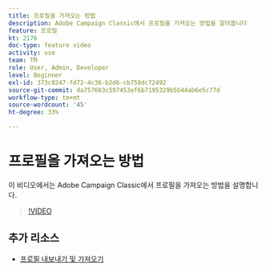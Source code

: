 ```yaml
---
title: 프로필을 가져오는 방법
description: Adobe Campaign Classic에서 프로필을 가져오는 방법을 알아봅니다
feature: 프로필
kt: 2176
doc-type: feature video
activity: use
team: TM
role: User, Admin, Developer
level: Beginner
exl-id: 373c0247-fd72-4c36-b2d6-cb758dc72492
source-git-commit: da757603c597453ef6b7195329b5b44ab6e5c77d
workflow-type: tm+mt
source-wordcount: '45'
ht-degree: 33%

---
```


# 프로필을 가져오는 방법

이 비디오에서는 Adobe Campaign Classic에서 프로필을 가져오는 방법을 설명합니다.

>[!VIDEO](https://video.tv.adobe.com/v/25608?quality=12)

## 추가 리소스

- [프로필 내보내기 및 가져오기](https://docs.adobe.com/content/help/en/campaign-classic/using/getting-started/profile-management/exporting-and-importing-profiles.html)
